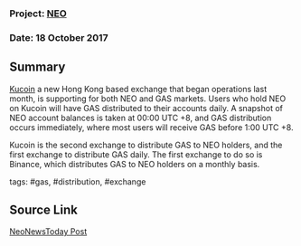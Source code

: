 ### Project: [NEO](../projects/neo.md)
### Date: 18 October 2017
## Summary
  
[Kucoin](https://www.kucoin.com/) a new Hong Kong based exchange that began operations last month, is supporting for both NEO and GAS markets.
Users who hold NEO on Kucoin will have GAS distributed to their accounts daily. A snapshot of NEO account balances is taken at 00:00 UTC +8, and GAS distribution occurs immediately, where most users will receive GAS before 1:00 UTC +8.
  
Kucoin is the second exchange to distribute GAS to NEO holders, and the first exchange to distribute GAS daily. The first exchange to do so is Binance, which distributes GAS to NEO holders on a monthly basis.
  
tags: #gas, #distribution, #exchange
## Source Link
[NeoNewsToday Post](https://neonewstoday.com/exchanges/kucoin-distributes-gas-to-neo-holders/) 

